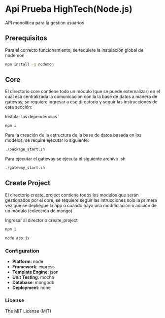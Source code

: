 # Api Prueba HighTech(Node.js)
API monolítica para la gestión usuarios

## Prerequisitos
Para el correcto funcionamiento, se requiere la instalación global de nodemon

```bash
npm install -g nodemon
```
## Core
El directorio core contiene todo un módulo (que se puede externalizar) en el cual esá centralizada la comunicación con la la base de datos a manera de gateway, se requiere ingresar a ese directorio y seguir las instrucciones de esta sección:

Instalar las dependencias
```bash
npm i
```
Para la creación de la estructura de la base de datos basada en los modelos, se require ejecutar lo siguiente:
```bash
./package_start.sh 
```
Para ejecutar el gateway se ejecuta el siguiente archivo .sh
```bash
./gateway_start.sh 
```
## Create Project
El directorio create_project contiene todos los modelos que serán gestionados por el core, se requiere seguir las intrucciones solo la primera vez que se depliegue la app o cuando haya una modificiación o adición de un módulo (colección de mongo)

Ingresar al directorio create_project
```bash
npm i
```

```bash
node app.js 
```
### Configuration
- **Platform:** node
- **Framework**: express
- **Template Engine**: json
- **Unit Testing**: mocha
- **Database**: mongodb
- **Deployment**: none

### License
The MIT License (MIT)

